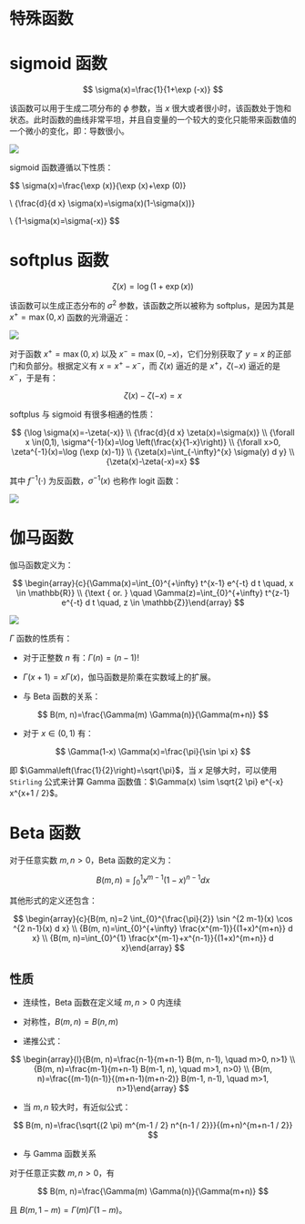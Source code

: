 # 特殊函数

# sigmoid 函数

$$
\sigma(x)=\frac{1}{1+\exp (-x)}
$$

该函数可以用于生成二项分布的 $\phi$ 参数，当 $x$ 很大或者很小时，该函数处于饱和状态。此时函数的曲线非常平坦，并且自变量的一个较大的变化只能带来函数值的一个微小的变化，即：导数很小。

![](https://assets.ng-tech.icu/item/20230522112614.png)

sigmoid 函数遵循以下性质：

$$
\sigma(x)=\frac{\exp (x)}{\exp (x)+\exp (0)}

\\ {\frac{d}{d x} \sigma(x)=\sigma(x)(1-\sigma(x))}

\\ {1-\sigma(x)=\sigma(-x)}
$$

# softplus 函数

$$
\zeta(x)=\log (1+\exp (x))
$$

该函数可以生成正态分布的 $\sigma^{2}$ 参数，该函数之所以被称为 softplus，是因为其是 $x^{+}=\max (0, x)$ 函数的光滑逼近：

![](https://assets.ng-tech.icu/item/20230522112553.png)

对于函数 $x^{+}=\max (0, x)$ 以及 $x^{-}=\max (0, -x)$，它们分别获取了 $y=x$ 的正部门和负部分。根据定义有 $x = x^{+} - x^{-}$，而 $\zeta(x)$ 逼近的是 $x^{+}$，$\zeta(-x)$ 逼近的是 $x^{-}$，于是有：

$$
\zeta(x)-\zeta(-x)=x
$$

softplus 与 sigmoid 有很多相通的性质：

$$
{\log \sigma(x)=-\zeta(-x)} \\ {\frac{d}{d x} \zeta(x)=\sigma(x)} \\ {\forall x \in(0,1), \sigma^{-1}(x)=\log \left(\frac{x}{1-x}\right)} \\ {\forall x>0, \zeta^{-1}(x)=\log (\exp (x)-1)} \\ {\zeta(x)=\int_{-\infty}^{x} \sigma(y) d y} \\ {\zeta(x)-\zeta(-x)=x}
$$

其中 $f^{-1}(\cdot)$ 为反函数，$\sigma^{-1}(x)$ 也称作 logit 函数：

![](https://assets.ng-tech.icu/item/20230522112507.png)

# 伽马函数

伽马函数定义为：

$$
\begin{array}{c}{\Gamma(x)=\int_{0}^{+\infty} t^{x-1} e^{-t} d t \quad, x \in \mathbb{R}} \\ {\text { or. } \quad \Gamma(z)=\int_{0}^{+\infty} t^{z-1} e^{-t} d t \quad, z \in \mathbb{Z}}\end{array}
$$

![](https://assets.ng-tech.icu/item/20230522112432.png)

$\Gamma$ 函数的性质有：

- 对于正整数 $n$ 有：$\Gamma(n)=(n-1) !$

- $\Gamma(x+1)=x \Gamma(x)$，伽马函数是阶乘在实数域上的扩展。

- 与 Beta 函数的关系：

$$
B(m, n)=\frac{\Gamma(m) \Gamma(n)}{\Gamma(m+n)}
$$

- 对于 $x \in(0,1)$ 有：

$$
\Gamma(1-x) \Gamma(x)=\frac{\pi}{\sin \pi x}
$$

即 $\Gamma\left(\frac{1}{2}\right)=\sqrt{\pi}$，当 $x$ 足够大时，可以使用 `Stirling` 公式来计算 Gamma 函数值：$\Gamma(x) \sim \sqrt{2 \pi} e^{-x} x^{x+1 / 2}$。

# Beta 函数

对于任意实数 $m, n>0$，Beta 函数的定义为：

$$
B(m, n)=\int_{0}^{1} x^{m-1}(1-x)^{n-1} d x
$$

其他形式的定义还包含：

$$
\begin{array}{c}{B(m, n)=2 \int_{0}^{\frac{\pi}{2}} \sin ^{2 m-1}(x) \cos ^{2 n-1}(x) d x} \\ {B(m, n)=\int_{0}^{+\infty} \frac{x^{m-1}}{(1+x)^{m+n}} d x} \\ {B(m, n)=\int_{0}^{1} \frac{x^{m-1}+x^{n-1}}{(1+x)^{m+n}} d x}\end{array}
$$

## 性质

- 连续性，Beta 函数在定义域 $m, n>0$ 内连续

- 对称性，$B(m, n)=B(n, m)$

- 递推公式：

$$
\begin{array}{l}{B(m, n)=\frac{n-1}{m+n-1} B(m, n-1), \quad m>0, n>1} \\ {B(m, n)=\frac{m-1}{m+n-1} B(m-1, n), \quad m>1, n>0} \\ {B(m, n)=\frac{(m-1)(n-1)}{(m+n-1)(m+n-2)} B(m-1, n-1), \quad m>1, n>1}\end{array}
$$

- 当 $m,n$ 较大时，有近似公式：

$$
B(m, n)=\frac{\sqrt{(2 \pi) m^{m-1 / 2} n^{n-1 / 2}}}{(m+n)^{m+n-1 / 2}}
$$

- 与 Gamma 函数关系

对于任意正实数 $m, n>0$，有

$$
B(m, n)=\frac{\Gamma(m) \Gamma(n)}{\Gamma(m+n)}
$$

且 $B(m, 1-m)=\Gamma(m) \Gamma(1-m)$。

